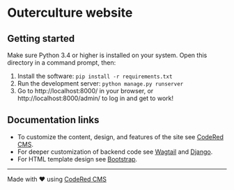 # Outerculture website

## Getting started

Make sure Python 3.4 or higher is installed on your system.
Open this directory in a command prompt, then:

1. Install the software: `pip install -r requirements.txt`
2. Run the development server: `python manage.py runserver`
3. Go to http://localhost:8000/ in your browser, or http://localhost:8000/admin/ to log in and get to work!

## Documentation links

* To customize the content, design, and features of the site see [CodeRed CMS](https://docs.coderedcorp.com/cms/).
* For deeper customization of backend code see [Wagtail](http://docs.wagtail.io/) and [Django](https://docs.djangoproject.com/).
* For HTML template design see [Bootstrap](https://getbootstrap.com/).

---

Made with ♥ using [CodeRed CMS](https://www.coderedcorp.com/cms/)
